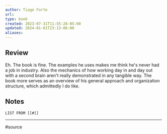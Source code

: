 ```yaml
---
author: Tiago Forte
url: 
type: book
created: 2023-07-31T11:55:28-05:00
updated: 2024-01-01T23:13-06:00
aliases: 
---
```

## Review
Eh. The book is fine. The examples he uses makes me think he's never had a job in industry. Also the mechanics of how working day in and day out with a second brain aren't really demonstrated in any tangible way. The book more serves as an overview of his general approach and organization structure, which admittedly I do like.

## Notes
```dataview
LIST FROM [[#]]
```

---
#source 